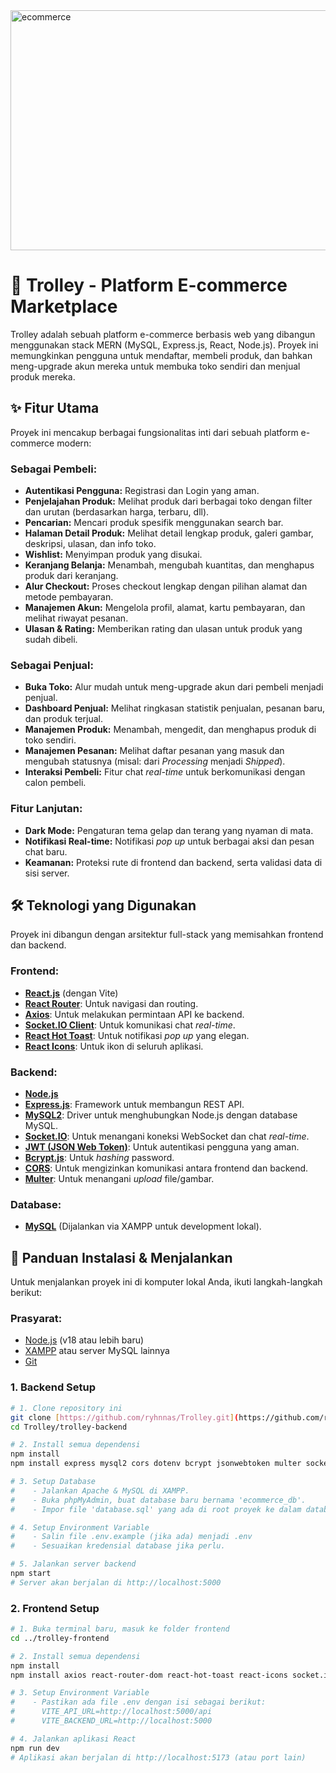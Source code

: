 <img width="624" height="384" alt="ecommerce" src="https://github.com/user-attachments/assets/f8e526ca-1954-43ae-b062-3ecba0d572d1" />

# 🛒 Trolley - Platform E-commerce Marketplace

Trolley adalah sebuah platform e-commerce berbasis web yang dibangun menggunakan stack MERN (MySQL, Express.js, React, Node.js). Proyek ini memungkinkan pengguna untuk mendaftar, membeli produk, dan bahkan meng-upgrade akun mereka untuk membuka toko sendiri dan menjual produk mereka.

## ✨ Fitur Utama

Proyek ini mencakup berbagai fungsionalitas inti dari sebuah platform e-commerce modern:

### Sebagai Pembeli:
- **Autentikasi Pengguna:** Registrasi dan Login yang aman.
- **Penjelajahan Produk:** Melihat produk dari berbagai toko dengan filter dan urutan (berdasarkan harga, terbaru, dll).
- **Pencarian:** Mencari produk spesifik menggunakan search bar.
- **Halaman Detail Produk:** Melihat detail lengkap produk, galeri gambar, deskripsi, ulasan, dan info toko.
- **Wishlist:** Menyimpan produk yang disukai.
- **Keranjang Belanja:** Menambah, mengubah kuantitas, dan menghapus produk dari keranjang.
- **Alur Checkout:** Proses checkout lengkap dengan pilihan alamat dan metode pembayaran.
- **Manajemen Akun:** Mengelola profil, alamat, kartu pembayaran, dan melihat riwayat pesanan.
- **Ulasan & Rating:** Memberikan rating dan ulasan untuk produk yang sudah dibeli.

### Sebagai Penjual:
- **Buka Toko:** Alur mudah untuk meng-upgrade akun dari pembeli menjadi penjual.
- **Dashboard Penjual:** Melihat ringkasan statistik penjualan, pesanan baru, dan produk terjual.
- **Manajemen Produk:** Menambah, mengedit, dan menghapus produk di toko sendiri.
- **Manajemen Pesanan:** Melihat daftar pesanan yang masuk dan mengubah statusnya (misal: dari *Processing* menjadi *Shipped*).
- **Interaksi Pembeli:** Fitur chat *real-time* untuk berkomunikasi dengan calon pembeli.

### Fitur Lanjutan:
- **Dark Mode:** Pengaturan tema gelap dan terang yang nyaman di mata.
- **Notifikasi Real-time:** Notifikasi *pop up* untuk berbagai aksi dan pesan chat baru.
- **Keamanan:** Proteksi rute di frontend dan backend, serta validasi data di sisi server.

## 🛠️ Teknologi yang Digunakan

Proyek ini dibangun dengan arsitektur full-stack yang memisahkan frontend dan backend.

### Frontend:
- **[React.js](https://reactjs.org/)** (dengan Vite)
- **[React Router](https://reactrouter.com/)**: Untuk navigasi dan routing.
- **[Axios](https://axios-http.com/)**: Untuk melakukan permintaan API ke backend.
- **[Socket.IO Client](https://socket.io/docs/v4/client-api/)**: Untuk komunikasi chat *real-time*.
- **[React Hot Toast](https://react-hot-toast.com/)**: Untuk notifikasi *pop up* yang elegan.
- **[React Icons](https://react-icons.github.io/react-icons/)**: Untuk ikon di seluruh aplikasi.

### Backend:
- **[Node.js](https://nodejs.org/)**
- **[Express.js](https://expressjs.com/)**: Framework untuk membangun REST API.
- **[MySQL2](https://github.com/sidorares/node-mysql2)**: Driver untuk menghubungkan Node.js dengan database MySQL.
- **[Socket.IO](https://socket.io/)**: Untuk menangani koneksi WebSocket dan chat *real-time*.
- **[JWT (JSON Web Token)](https://jwt.io/)**: Untuk autentikasi pengguna yang aman.
- **[Bcrypt.js](https://github.com/dcodeIO/bcrypt.js)**: Untuk *hashing* password.
- **[CORS](https://github.com/expressjs/cors)**: Untuk mengizinkan komunikasi antara frontend dan backend.
- **[Multer](https://github.com/expressjs/multer)**: Untuk menangani *upload* file/gambar.

### Database:
- **[MySQL](https://www.mysql.com/)** (Dijalankan via XAMPP untuk development lokal).

## 🚀 Panduan Instalasi & Menjalankan

Untuk menjalankan proyek ini di komputer lokal Anda, ikuti langkah-langkah berikut:

### Prasyarat:
- [Node.js](https://nodejs.org/en/download/) (v18 atau lebih baru)
- [XAMPP](https://www.apachefriends.org/index.html) atau server MySQL lainnya
- [Git](https://git-scm.com/downloads)

### 1. Backend Setup
```bash
# 1. Clone repository ini
git clone [https://github.com/ryhnnas/Trolley.git](https://github.com/ryhnnas/Trolley.git)
cd Trolley/trolley-backend

# 2. Install semua dependensi
npm install
npm install express mysql2 cors dotenv bcrypt jsonwebtoken multer socket.io pg

# 3. Setup Database
#    - Jalankan Apache & MySQL di XAMPP.
#    - Buka phpMyAdmin, buat database baru bernama 'ecommerce_db'.
#    - Impor file 'database.sql' yang ada di root proyek ke dalam database 'ecommerce_db'.

# 4. Setup Environment Variable
#    - Salin file .env.example (jika ada) menjadi .env
#    - Sesuaikan kredensial database jika perlu.

# 5. Jalankan server backend
npm start
# Server akan berjalan di http://localhost:5000
```

### 2. Frontend Setup
```bash
# 1. Buka terminal baru, masuk ke folder frontend
cd ../trolley-frontend

# 2. Install semua dependensi
npm install
npm install axios react-router-dom react-hot-toast react-icons socket.io-client jwt-decode

# 3. Setup Environment Variable
#    - Pastikan ada file .env dengan isi sebagai berikut:
#      VITE_API_URL=http://localhost:5000/api
#      VITE_BACKEND_URL=http://localhost:5000

# 4. Jalankan aplikasi React
npm run dev
# Aplikasi akan berjalan di http://localhost:5173 (atau port lain)
```
